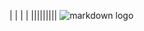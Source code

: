 | | | | ||||||||| ![markdown logo](https://user-images.githubusercontent.com/71600486/148847045-839dbae1-4909-4b20-8378-a4ae65f43472.gif)
